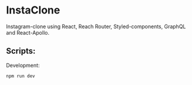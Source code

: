 # InstaClone

Instagram-clone using React, Reach Router,  Styled-components, GraphQL and React-Apollo.



## Scripts:


Development:
```sh
npm run dev
```